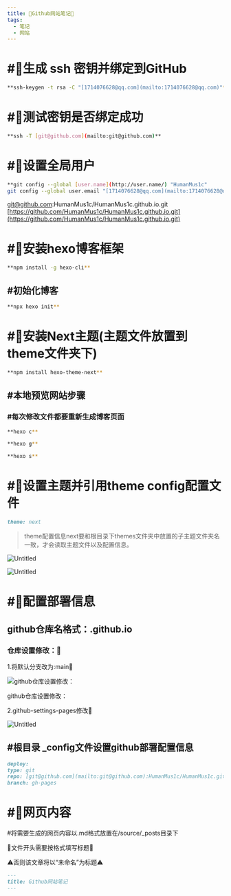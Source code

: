 ```yaml
---
title: 🎉Github网站笔记🎉
tags:
  - 笔记
  - 网站
---
```


# #🔑生成 ssh 密钥并绑定到GitHub

```bash
**ssh-keygen -t rsa -C "[1714076628@qq.com](mailto:1714076628@qq.com)"**
```

# #🔑测试密钥是否绑定成功

```bash
**ssh -T [git@github.com](mailto:git@github.com)**
```

# #👤设置全局用户

```bash
**git config --global [user.name](http://user.name/) "HumanMus1c"
git config --global user.email "[1714076628@qq.com](mailto:1714076628@qq.com)"**
```

[git@github.com](mailto:git@github.com):HumanMus1c/HumanMus1c.github.io.git
[https://github.com/HumanMus1c/HumanMus1c.github.io.git](https://github.com/HumanMus1c/HumanMus1c.github.io.git)

# #🔲安装hexo博客框架

```bash
**npm install -g hexo-cli**
```

## #初始化博客

```bash
**npx hexo init**
```

# #🔳安装Next主题(主题文件放置到theme文件夹下)

```bash
**npm install hexo-theme-next**
```

## #本地预览网站步骤

### #每次修改文件都要重新生成博客页面

```bash
**hexo c**
```

```bash
**hexo g**
```

```bash
**hexo s**
```

# #📝设置主题并引用theme config配置文件

```markdown
theme: next
```

> theme配置信息next要和根目录下themes文件夹中放置的子主题文件夹名一致，才会读取主题文件以及配置信息。
> 

![Untitled](%F0%9F%8E%89Github%E7%BD%91%E7%AB%99%E7%AC%94%E8%AE%B0%F0%9F%8E%89%209952ffba57d545088f7cdc3da240431a/Untitled.png)

![Untitled](%F0%9F%8E%89Github%E7%BD%91%E7%AB%99%E7%AC%94%E8%AE%B0%F0%9F%8E%89%209952ffba57d545088f7cdc3da240431a/Untitled%201.png)

# #🚀配置部署信息

## github仓库名格式：<github ID>.github.io

### 仓库设置修改：🔧

1.将默认分支改为:main🔧

![github仓库设置修改：](..\/Untitled%202.png)

github仓库设置修改：

2.github-settings-pages修改🔧

![Untitled](%F0%9F%8E%89Github%E7%BD%91%E7%AB%99%E7%AC%94%E8%AE%B0%F0%9F%8E%89%209952ffba57d545088f7cdc3da240431a/Untitled%203.png)

## #根目录 _config文件设置github部署配置信息

```markdown
deploy:
type: git
repo: [git@github.com](mailto:git@github.com):HumanMus1c/HumanMus1c.github.io.git
branch: gh-pages
```

# #📄网页内容

#将需要生成的网页内容以.md格式放置在/source/_posts目录下

🔔文件开头需要按格式填写标题🔔

⚠️否则该文章将以“未命名”为标题⚠️

```markdown
---
title: Github网站笔记
---
```